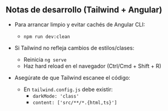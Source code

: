## Notas de desarrollo (Tailwind + Angular)

- Para arrancar limpio y evitar cachés de Angular CLI:
  - `npm run dev:clean`

- Si Tailwind no refleja cambios de estilos/clases:
  - Reinicia `ng serve`
  - Haz hard reload en el navegador (Ctrl/Cmd + Shift + R)

- Asegúrate de que Tailwind escanee el código:
  - En `tailwind.config.js` debe existir:
    - `darkMode: 'class'`
    - `content: ['src/**/*.{html,ts}']`

